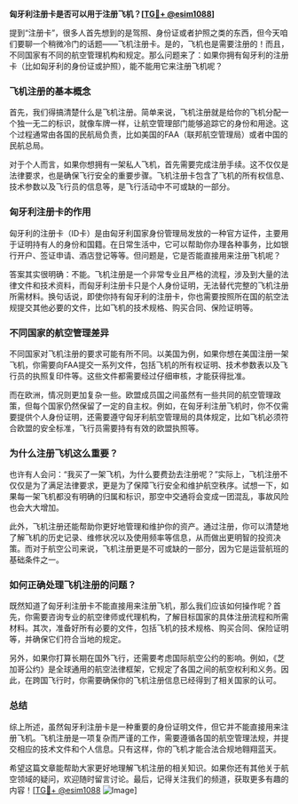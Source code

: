 **匈牙利注册卡是否可以用于注册飞机？[[TG💪+ @esim1088](https://t.me/s/esim1088)]**

提到“注册卡”，很多人首先想到的是驾照、身份证或者护照之类的东西，但今天咱们要聊一个稍微冷门的话题——飞机注册卡。是的，飞机也是需要注册的！而且，不同国家有不同的航空管理机构和规定。那么问题来了：如果你拥有匈牙利的注册卡（比如匈牙利的身份证或护照），能不能用它来注册飞机呢？

### 飞机注册的基本概念

首先，我们得搞清楚什么是飞机注册。简单来说，飞机注册就是给你的飞机分配一个独一无二的标识，就像车牌一样，让航空管理部门能够追踪它的身份和用途。这个过程通常由各国的民航局负责，比如美国的FAA（联邦航空管理局）或者中国的民航总局。

对于个人而言，如果你想拥有一架私人飞机，首先需要完成注册手续。这不仅仅是法律要求，也是确保飞行安全的重要步骤。飞机注册卡包含了飞机的所有权信息、技术参数以及飞行员的信息等，是飞行活动中不可或缺的一部分。

### 匈牙利注册卡的作用

匈牙利的注册卡（ID卡）是由匈牙利国家身份管理局发放的一种官方证件，主要用于证明持有人的身份和国籍。在日常生活中，它可以帮助你办理各种事务，比如银行开户、签证申请、酒店登记等等。但问题是，它是否能直接用来注册飞机呢？

答案其实很明确：不能。飞机注册是一个非常专业且严格的流程，涉及到大量的法律文件和技术资料，而匈牙利注册卡只是个人身份证明，无法替代完整的飞机注册所需材料。换句话说，即使你持有匈牙利的注册卡，你也需要按照所在国的航空法规提交其他必要的文件，比如飞机的技术规格、购买合同、保险证明等。

### 不同国家的航空管理差异

不同国家对飞机注册的要求可能有所不同。以美国为例，如果你想在美国注册一架飞机，你需要向FAA提交一系列文件，包括飞机的所有权证明、技术参数表以及飞行员的执照复印件等。这些文件都需要经过仔细审核，才能获得批准。

而在欧洲，情况则更加复杂一些。欧盟成员国之间虽然有一些共同的航空管理政策，但每个国家仍然保留了一定的自主权。例如，在匈牙利注册飞机时，你不仅需要提供个人身份证明，还需要遵守匈牙利航空管理局的具体规定，比如飞机必须符合欧盟的安全标准，飞行员需要持有有效的欧盟执照等。

### 为什么注册飞机这么重要？

也许有人会问：“我买了一架飞机，为什么要费劲去注册呢？”实际上，飞机注册不仅仅是为了满足法律要求，更是为了保障飞行安全和维护航空秩序。试想一下，如果每一架飞机都没有明确的归属和标识，那空中交通将会变成一团混乱，事故风险也会大大增加。

此外，飞机注册还能帮助你更好地管理和维护你的资产。通过注册，你可以清楚地了解飞机的历史记录、维修状况以及使用频率等信息，从而做出更明智的投资决策。而对于航空公司来说，飞机注册更是不可或缺的一部分，因为它是运营航班的基础条件之一。

### 如何正确处理飞机注册的问题？

既然知道了匈牙利注册卡不能直接用来注册飞机，那么我们应该如何操作呢？首先，你需要咨询专业的航空律师或代理机构，了解目标国家的具体注册流程和所需材料。其次，准备好所有必要的文件，包括飞机的技术规格、购买合同、保险证明等，并确保它们符合当地的规定。

另外，如果你打算长期在国外飞行，还需要考虑国际航空公约的影响。例如，《芝加哥公约》是全球通用的航空法律框架，它规定了各国之间的航空权利和义务。因此，在跨国飞行时，你需要确保你的飞机注册信息已经得到了相关国家的认可。

### 总结

综上所述，虽然匈牙利注册卡是一种重要的身份证明文件，但它并不能直接用来注册飞机。飞机注册是一项复杂而严谨的工作，需要遵循各国的航空管理法规，并提交相应的技术文件和个人信息。只有这样，你的飞机才能合法合规地翱翔蓝天。

希望这篇文章能帮助大家更好地理解飞机注册的相关知识。如果你还有其他关于航空领域的疑问，欢迎随时留言讨论。最后，记得关注我们的频道，获取更多有趣的内容！[[TG💪+ @esim1088](https://t.me/s/esim1088) ![Image](https://i.postimg.cc/4NQfJmqS/Snipaste-2025-05-13-00-14-12.png)]